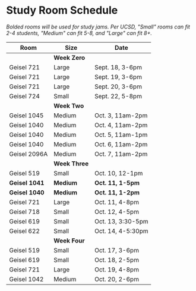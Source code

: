 # Study Room Schedule

<i>Bolded rooms will be used for study jams. Per UCSD, "Small" rooms can fit 2-4 students, "Medium" can fit 5-8, and "Large" can fit 8+.</i>


| Room        | Size        | Date           |
| ----------- | ----------- |--------------- |
| | <b>Week Zero</b>                                  |
| Geisel 721  | Large       | Sept. 18, 3-6pm |
| Geisel 721  | Large       | Sept. 19, 3-6pm |
| Geisel 721  | Large       | Sept. 20, 3-6pm |
| Geisel 724  | Small       | Sept. 22, 5-8pm |
| | <b>Week Two</b>                                    |
| Geisel 1045  | Medium       | Oct. 3, 11am-2pm |
| Geisel 1040  | Medium       | Oct. 4, 11am-2pm |
| Geisel 1040  | Medium       | Oct. 5, 11am-1pm |
| Geisel 1040  | Medium       | Oct. 6, 11am-2pm |
| Geisel 2096A  | Medium       | Oct. 7, 11am-2pm |
| | <b>Week Three</b>                                   |
| Geisel 519  | Small       | Oct. 10, 12-1pm |
| <b>Geisel 1041</b>  | <b>Medium</b>       | <b>Oct. 11, 1-5pm</b> |
| <b>Geisel 1040</b>  | <b>Medium</b>       | <b>Oct. 11, 1-2pm</b> |
| Geisel 721  | Large       | Oct. 11, 4-8pm |
| Geisel 718  | Small       | Oct. 12, 4-5pm |
| Geisel 619  | Small       | Oct. 13, 3:30-5pm |
| Geisel 622  | Small       | Oct. 14, 4-5:30pm |
| | <b>Week Four</b>                                  |
| Geisel 519  | Small       | Oct. 17, 3-6pm |
| Geisel 619  | Small       | Oct. 18, 2-5pm |
| Geisel 721  | Large       | Oct. 19, 4-8pm |
| Geisel 1042 | Medium      | Oct. 20, 2-6pm |